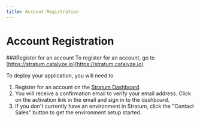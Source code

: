 ```yaml
---
title: Account Registration
---
```


# Account Registration

###Register for an account
To register for an account, go to [https://stratum.catalyze.io](https://stratum.catalyze.io)

To deploy your application, you will need to

1. Register for an account on the [Stratum Dashboard](https://stratum.catalyze.io)
2. You will receive a confirmation email to verify your email address. Click on the activation link in the email and sign in to the dashboard.
3. If you don't currently have an environment in Stratum, click the "Contact Sales" button to get the environment setup started.
